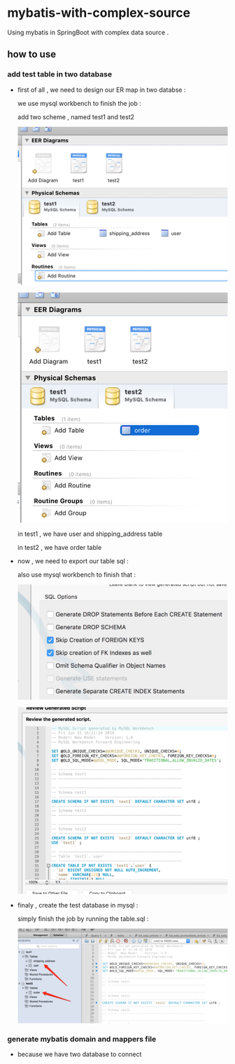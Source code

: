 # mybatis-with-complex-source
Using mybatis in SpringBoot with complex data source .

## how to use 

### add test table in two database

* first of all , we need to design our ER map in two databse : 

    we use mysql workbench to finish the job :
    
    add two scheme , named test1 and test2
    
    ![1.jpg](https://github.com/liumapp/mybatis-with-complex-source/blob/master/pic/1.jpg)
    
    ![2.jpg](https://github.com/liumapp/mybatis-with-complex-source/blob/master/pic/2.jpg) 
    
    in test1 , we have user and shipping_address table 
    
    in test2 , we have order table 
    
* now , we need to export our table sql :

    also use mysql workbench to finish that :

    ![3.jpg](https://github.com/liumapp/mybatis-with-complex-source/blob/master/pic/3.jpg)
    
    ![4.jpg](https://github.com/liumapp/mybatis-with-complex-source/blob/master/pic/4.jpg)    
 
* finaly , create the test database in mysql :

    simply finish the job by running the table.sql :
    
    ![5.jpg](https://github.com/liumapp/mybatis-with-complex-source/blob/master/pic/5.jpg)
    
### generate mybatis domain and mappers file 

* because we have two database to connect      